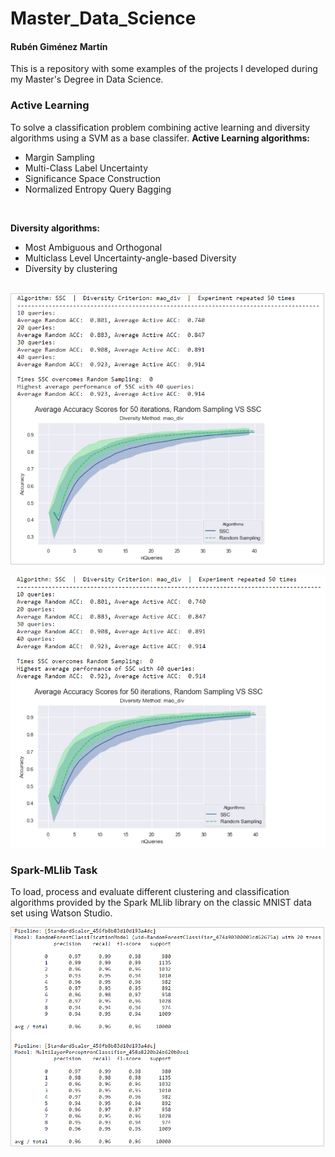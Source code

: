 # Master_Data_Science
#### Rubén Giménez Martín
This is a repository with some examples of the projects I developed during my Master's Degree in Data Science.
<br>
### Active Learning
To solve a classification problem combining active learning and diversity algorithms using a SVM as a base classifer.
**Active Learning algorithms:**
<br>
+ Margin Sampling
+ Multi-Class Label Uncertainty
+ Significance Space Construction
+ Normalized Entropy Query Bagging
<br>

**Diversity algorithms:**
<br>
+ Most Ambiguous and Orthogonal
+ Multiclass Level Uncertainty-angle-based Diversity
+ Diversity by clustering
<br>

<img src="assets/images/al.png" width="500" style="margin-right:5px; border: 1px solid #ccc;" />

![](assets/images/al.png)

### Spark-MLlib Task
To load, process and evaluate different clustering and classification algorithms provided by the Spark MLlib library on the classic MNIST data set using Watson Studio.

<img src="assets/images/pyspark_mllib.png" width="500" style="margin-right:5px; border: 1px solid #ccc;" />
